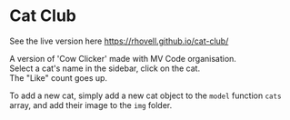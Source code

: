 # Cat Club

See the live version here https://rhovell.github.io/cat-club/

A version of 'Cow Clicker' made with MV Code organisation.
<br>
Select a cat's name in the sidebar, click on the cat. <br>
The "Like" count goes up.

To add a new cat, simply add a new cat object to the `model` function `cats` array, and add their image to the `img` folder.
